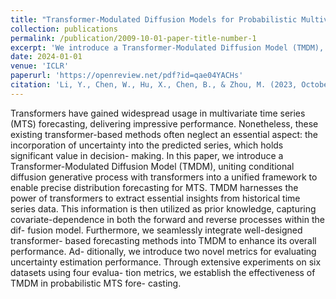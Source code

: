 ```yaml
---
title: "Transformer-Modulated Diffusion Models for Probabilistic Multivariate Time Series Forecasting"
collection: publications
permalink: /publication/2009-10-01-paper-title-number-1
excerpt: 'We introduce a Transformer-Modulated Diffusion Model (TMDM), uniting conditional diffusion generative process with transformers into a unified framework to enable precise distribution forecasting for MTS.'
date: 2024-01-01
venue: 'ICLR'
paperurl: 'https://openreview.net/pdf?id=qae04YACHs'
citation: 'Li, Y., Chen, W., Hu, X., Chen, B., & Zhou, M. (2023, October). Transformer-Modulated Diffusion Models for Probabilistic Multivariate Time Series Forecasting. In The Twelfth International Conference on Learning Representations.'
---
```


Transformers have gained widespread usage in multivariate time series (MTS) forecasting, delivering impressive performance. Nonetheless, these existing transformer-based methods often neglect an essential aspect: the incorporation of uncertainty into the predicted series, which holds significant value in decision- making. In this paper, we introduce a Transformer-Modulated Diffusion Model (TMDM), uniting conditional diffusion generative process with transformers into a unified framework to enable precise distribution forecasting for MTS. TMDM harnesses the power of transformers to extract essential insights from historical time series data. This information is then utilized as prior knowledge, capturing covariate-dependence in both the forward and reverse processes within the dif- fusion model. Furthermore, we seamlessly integrate well-designed transformer- based forecasting methods into TMDM to enhance its overall performance. Ad- ditionally, we introduce two novel metrics for evaluating uncertainty estimation performance. Through extensive experiments on six datasets using four evalua- tion metrics, we establish the effectiveness of TMDM in probabilistic MTS fore- casting.
